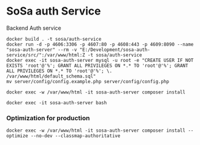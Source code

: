 # SoSa auth Service

Backend Auth service

```
docker build . -t sosa/auth-service
docker run -d -p 4606:3306 -p 4607:80 -p 4608:443 -p 4609:8090 --name "sosa-auth-server" --rm -v "E:/Development/sosa-auth-service/src/":/var/www/html:Z -t sosa/auth-service
docker exec -it sosa-auth-server mysql -u root -e "CREATE USER IF NOT EXISTS 'root'@'%'; GRANT ALL PRIVILEGES ON *.* TO 'root'@'%'; GRANT ALL PRIVILEGES ON *.* TO 'root'@'%'; \. /var/www/html/default_schema.sql"
mv server/config/config.example.php server/config/config.php

docker exec -w /var/www/html -it sosa-auth-server composer install

docker exec -it sosa-auth-server bash

```

### Optimization for production
`docker exec -w /var/www/html -it sosa-auth-server composer install --optimize --no-dev --classmap-authoritative`



